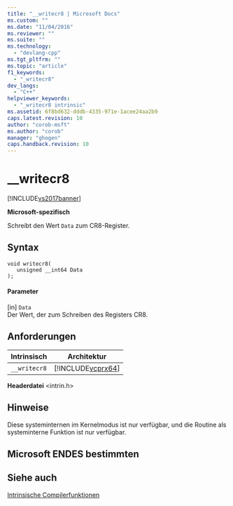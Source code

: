 ```yaml
---
title: "__writecr8 | Microsoft Docs"
ms.custom: ""
ms.date: "11/04/2016"
ms.reviewer: ""
ms.suite: ""
ms.technology: 
  - "devlang-cpp"
ms.tgt_pltfrm: ""
ms.topic: "article"
f1_keywords: 
  - "_writecr8"
dev_langs: 
  - "C++"
helpviewer_keywords: 
  - "_writecr8 intrinsic"
ms.assetid: 6f8bd632-dddb-4335-971e-1acee24aa2b9
caps.latest.revision: 10
author: "corob-msft"
ms.author: "corob"
manager: "ghogen"
caps.handback.revision: 10
---
```

# __writecr8
[!INCLUDE[vs2017banner](../assembler/inline/includes/vs2017banner.md)]

**Microsoft\-spezifisch**  
  
 Schreibt den Wert `Data` zum CR8\-Register.  
  
## Syntax  
  
```  
void writecr8(   
   unsigned __int64 Data   
);  
```  
  
#### Parameter  
 \[in\] `Data`  
 Der Wert, der zum Schreiben des Registers CR8.  
  
## Anforderungen  
  
|Intrinsisch|Architektur|  
|-----------------|-----------------|  
|`__writecr8`|[!INCLUDE[vcprx64](../assembler/inline/includes/vcprx64_md.md)]|  
  
 **Headerdatei** \<intrin.h\>  
  
## Hinweise  
 Diese systeminternen im Kernelmodus ist nur verfügbar, und die Routine als systeminterne Funktion ist nur verfügbar.  
  
## Microsoft ENDES bestimmten  
  
## Siehe auch  
 [Intrinsische Compilerfunktionen](../intrinsics/compiler-intrinsics.md)